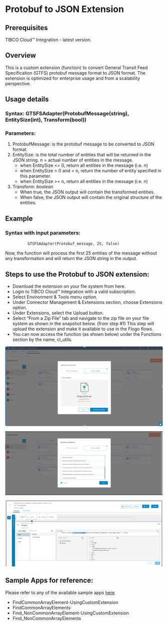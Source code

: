# Protobuf to JSON Extension

## Prerequisites
TIBCO Cloud™ Integration - latest version.

## Overview
This is a custom extension (function) to convert General Transit Feed Specification (GTFS) protobuf message format to JSON format. The extension is optimized for enterprise usage and from a scalability perspective. 

## Usage details
### Syntax: GTSFSAdapter(ProtobufMessage(string), EntitySize(int), Transform(bool))
### Parameters:
  1. ProtobufMessage: is the protobuf message to be converted to JSON format.
  2. EntitySize: is the total number of entities that will be returned in the JSON string. n = actual number of entities in the message.
     * when EntitySize <= 0, return all entities in the message (i.e. n)
     * when EntitySize > 0 and < n, return the number of entity specified in this parameter.
     * when EntitySize >= n, return all entities in the message (i.e. n)
  3. Transform: _boolean_
      * When true, the JSON output will contain the transformed entities.
      * When false, the JSON output will contain the original structure of the entities.

## Example
### Syntax with input parameters: 
              GTSFSAdapter(Protobuf_message, 25, false)
Now, the function will process the first 25 entities of the message without any transformation and will return the JSON string in the output.

## Steps to use the Protobuf to JSON extension:
* Download the extension on your file system from here.
* Login to TIBCO Cloud™ Integration with a valid subscription. 
* Select Environment & Tools menu option.
* Under Connector Management & Extensions section, choose Extensions option. 
* Under Extensions, select the Upload button. 
* Select “From a Zip File” tab and navigate to the zip file on your file system as shown in the snapshot below. (from step #1) This step will upload the extension and make it available to use in the Flogo flows. 
* You can now access the function (as shown below) under the Functions section by the name, cl_utils.

![Select the extension](images/1.png)

![Upload & Compile the extension](images/2.png)

![Usage of the coversion function](images/3.png)

## Sample Apps for reference:

Please refer to any of the available sample apps [here](https://github.com/TIBCOSoftware/tci-flogo/tree/master/samples/app-dev/Array-Operations)
* FindCommonArrayElement-UsingCustomExtension
* FindCommonArrayElements
* Find_NonCommonArrayElement-UsingCustomExtension
* Find_NonCommonArrayElements
